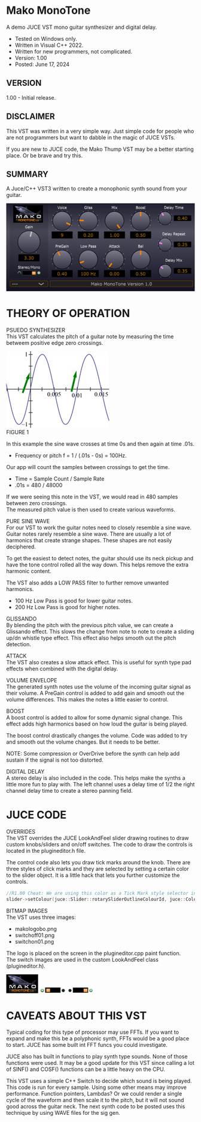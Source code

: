 # Mako MonoTone
A demo JUCE VST mono guitar synthesizer and digital delay.
* Tested on Windows only.
* Written in Visual C++ 2022.
* Written for new programmers, not complicated.
* Version: 1.00
* Posted: June 17, 2024

VERSION
------------------------------------------------------------------
1.00 - Initial release.

DISCLAIMER
------------------------------------------------------------------  
This VST was written in a very simple way. Just simple code for
people who are not programmers but want to dabble in the magic of JUCE VSTs.

If you are new to JUCE code, the Mako Thump VST may be a better
starting place. Or be brave and try this.
       
SUMMARY
------------------------------------------------------------------
A Juce/C++ VST3 written to create a monophonic synth sound from your guitar.

![Demo Image](docs/assets/makomonotonedemo.png)

# THEORY OF OPERATION<br />
PSUEDO SYNTHESIZER  
This VST calculates the pitch of a guitar note by measuring the time betweem positive edge zero crossings.

![Sine Image](docs/assets/sinepitch.png)  
FIGURE 1  

In this example the sine wave crosses at time 0s and then again at time .01s. 
* Frequency or pitch f = 1 / (.01s - 0s) = 100Hz.

Our app will count the samples between crossings to get the time.
* Time = Sample Count / Sample Rate
* .01s = 480 / 48000

If we were seeing this note in the VST, we would read in 480 samples between zero crossings.   
The measured pitch value is then used to create various waveforms. 

PURE SINE WAVE  
For our VST to work the guitar notes need to closely resemble a sine wave. Guitar notes rarely resemble a sine wave. There are usually a lot
of harmonics that create strange shapes. These shapes are not easily deciphered.

To get the easiest to detect notes, the guitar should use its neck pickup and have the tone control rolled all the way down. This helps remove 
the extra harmonic content. 

The VST also adds a LOW PASS filter to further remove unwanted harmonics.
* 100 Hz Low Pass is good for lower guitar notes.
* 200 Hz Low Pass is good for higher notes. 

GLISSANDO  
By blending the pitch with the previous pitch value, we can create a Glissando effect. This slows the change from note to note
to create a sliding up/dn whistle type effect. This effect also helps smooth out the pitch detection.

ATTACK  
The VST also creates a slow attack effect. This is useful for synth type pad effects when combined with the digital delay.

VOLUME ENVELOPE  
The generated synth notes use the volume of the incoming guitar signal as their volume. A PreGain control is added to add gain and smooth out
the volume differences. This makes the notes a little easier to control. 

BOOST  
A boost control is added to allow for some dynamic signal change. This effect adds high harmonics based on how loud the guitar is being played. 

The boost control drastically changes the volume. Code was added to try and smooth out the volume changes. But it needs to be better.

NOTE: Some compression or OverDrive before the synth can help add sustain if the signal is not too distorted. 

DIGITAL DELAY  
A stereo delay is also included in the code. This helps make the synths a little more fun to play with. The left channel uses a delay time of 1/2 
the right channel delay time to create a stereo panning field.

# JUCE CODE  
OVERRIDES  
The VST overrides the JUCE LookAndFeel slider drawing routines to draw custom knobs/sliders and on/off switches. The code to draw the controls is located in
the plugineditor.h file.

The control code also lets you draw tick marks around the knob. There are three styles of click marks and they are selected by setting a certain color to 
the slider object. It is a little hack that lets you further customize the controls. 

```C++
//R1.00 Cheat: We are using this color as a Tick Mark style selector in our drawing function.
slider->setColour(juce::Slider::rotarySliderOutlineColourId, juce::Colour(TickStyle));
```

BITMAP IMAGES  
The VST uses three images:
* makologobo.png
* switchoff01.png
* switchon01.png

The logo is placed on the screen in the plugineditor.cpp paint function.  
The switch images are used in the custom LookAndFeel class (plugineditor.h).

![Logo Image](docs/assets/makologobo.png) ![Switch Off Image](docs/assets/switchoff01.png)  ![Switch On Image](docs/assets/switchon01.png)

# CAVEATS ABOUT THIS VST  
Typical coding for this type of processor may use FFTs. If you want to expand and make this be a polyphonic synth, FFTs would be
a good place to start. JUCE has some built int FFT funcs you could investigate.

JUCE also has built in functions to play synth type sounds. None of those functions were used. It may be a good update for this VST
since calling a lot of SINF() and COSF() functions can be a little heavy on the CPU. 

This VST uses a simple C++ Switch to decide which sound is being played. This code is run for every sample. Using some other means
may improve performance. Function pointers, Lambdas? Or we could render a single cycle of the waveform and then scale it to the pitch, but it
will not sound good across the guitar neck. The next synth code to be posted uses this technique by using WAVE files for the sig gen.

